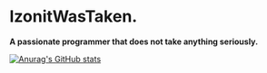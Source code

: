 # IzonitWasTaken.

**A passionate programmer that does not take anything seriously.**

[![Anurag's GitHub stats](https://github-readme-stats.vercel.app/api?username=izonit&show_icons=true&theme=dracula&show=reviews,discussions_started,discussions_answered,prs_merged,prs_merged_percentage&border_radius=3.3)](https://github.com/anuraghazra/github-readme-stats)


